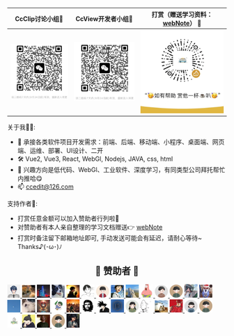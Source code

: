 
|   CcClip讨论小组🍻   |   CcView开发者小组🍻   |   打赏（赠送学习资料：[webNote](https://github.com/Cc-Edit/webNote)） :confetti_ball:    |
|:------------------------------------------------------------:|:------------------------------------------------------------:|:---------------------------------------------------------------------:|
| ![CcClip.png](https://github.com/Cc-Edit/Cc-Edit/blob/main/public/CcClip.png) | ![CcView.png](https://github.com/Cc-Edit/Cc-Edit/blob/main/public/CcView.png) |     ![img.png](https://github.com/Cc-Edit/Cc-Edit/blob/main/public/img.png)  |

关于我👷🏼:
- 📢 承接各类软件项目开发需求：前端、后端、移动端、小程序、桌面端、网页端、运维、部署、UI设计、二开
- 🛠️ Vue2, Vue3, React, WebGl, Nodejs, JAVA, css, html
- 💼 兴趣方向是低代码、WebGl、工业软件、深度学习，有同类型公司拜托帮忙内推哈😋
- 📫 ccedit@126.com

支持作者🎁:
- 打赏任意金额可以加入赞助者行列啦🥰
- 对赞助者有本人亲自整理的学习文档赠送👉 [webNote](https://github.com/Cc-Edit/webNote)
- 打赏时备注留下邮箱地址即可, 手动发送可能会有延迟，请耐心等待~  Thanks♪(･ω･)ﾉ
<div align="center">
  <h2 align="center">🎉 赞助者 🎉</h2>
</div>

<p align="left">
  <a href="https://github.com/Cc-Edit" title='就是你个城' target="_blank" rel="noopener noreferrer">
    <img alt="就是你个城" src="https://github.com/Cc-Edit/Cc-Edit/blob/main/public/sponsor/jsngc.png" width="30">
  </a>
  <a href="https://github.com/Cc-Edit" title='daigang666' target="_blank" rel="noopener noreferrer">
    <img alt="daigang666" src="https://github.com/Cc-Edit/Cc-Edit/blob/main/public/sponsor/daigang666.jpg" width="30">
  </a>
  <a href="https://github.com/Cc-Edit" title='dh' target="_blank" rel="noopener noreferrer">
     <img alt="dh" src="https://github.com/Cc-Edit/Cc-Edit/blob/main/public/sponsor/dh.png" width="30">
  </a>
  <a href="https://github.com/Cc-Edit" title='ty' target="_blank" rel="noopener noreferrer">
    <img alt="ty" src="https://github.com/Cc-Edit/Cc-Edit/blob/main/public/sponsor/ty.png" width="30">
  </a>
  <a href="https://github.com/Cc-Edit" title='洒脱' target="_blank" rel="noopener noreferrer">
    <img alt="洒脱~" src="https://github.com/Cc-Edit/Cc-Edit/blob/main/public/sponsor/st.png" width="30">
  </a>
  <a href="https://github.com/Cc-Edit" title='心有灵犀' target="_blank" rel="noopener noreferrer">
     <img alt="心有灵犀" src="https://github.com/Cc-Edit/Cc-Edit/blob/main/public/sponsor/xylx.png" width="30">
  </a>

  <a href='https://github.com/Cc-Edit' title='zee' target='_blank' rel='noopener noreferrer'>
    <img alt='zee' src='https://github.com/Cc-Edit/Cc-Edit/blob/main/public/sponsor/backers-1684259743.png' width='30'>
  </a>

  <a href='https://github.com/Cc-Edit' title='#' target='_blank' rel='noopener noreferrer'>
    <img alt='#' src='https://github.com/Cc-Edit/Cc-Edit/blob/main/public/sponsor/0001.png' width='30'>
  </a>

  <a href='https://github.com/Cc-Edit' title='Amotion' target='_blank' rel='noopener noreferrer'>
    <img alt='Amotion' src='https://github.com/Cc-Edit/Cc-Edit/blob/main/public/sponsor/backers-1684743443.png' width='30'>
  </a>
  
  <a href='https://github.com/Cc-Edit' title='聂爬爬Y_🍉' target='_blank' rel='noopener noreferrer'>
    <img alt='聂爬爬Y_🍉' src='https://github.com/Cc-Edit/Cc-Edit/blob/main/public/sponsor/img.png' width='30'>
  </a>  

  <a href='https://github.com/Cc-Edit' title='hty' target='_blank' rel='noopener noreferrer'>
    <img alt='hty' src='https://github.com/Cc-Edit/Cc-Edit/blob/main/public/sponsor/backers-1684826242.png' width='30'>
  </a>

  <a href='https://github.com/Cc-Edit' title='YI' target='_blank' rel='noopener noreferrer'>
    <img alt='YI' src='https://github.com/Cc-Edit/Cc-Edit/blob/main/public/sponsor/backers-1684979450.png' width='30'>
  </a>
  
  <a href='https://github.com/Cc-Edit' title='伎俩' target='_blank' rel='noopener noreferrer'>
    <img alt='伎俩' src='https://github.com/Cc-Edit/Cc-Edit/blob/main/public/sponsor/head.png' width='30'>
  </a>

  <a href='https://github.com/Cc-Edit' title='臭四四' target='_blank' rel='noopener noreferrer'>
    <img alt='臭四四' src='https://github.com/Cc-Edit/Cc-Edit/blob/main/public/sponsor/head1.png' width='30'>
  </a>

  <a href='https://github.com/Cc-Edit' title='youa' target='_blank' rel='noopener noreferrer'>
    <img alt='youa' src='https://github.com/Cc-Edit/Cc-Edit/blob/main/public/sponsor/head2.png' width='30'>
  </a>

  <a href='https://github.com/Cc-Edit' title='阿俊' target='_blank' rel='noopener noreferrer'>
    <img alt='阿俊' src='https://github.com/Cc-Edit/Cc-Edit/blob/main/public/sponsor/ajun.png' width='30'>
  </a>
  
  <a href='https://github.com/Cc-Edit' title='ableﾍ😈ﾍ' target='_blank' rel='noopener noreferrer'>
    <img alt='ableﾍ😈ﾍ' src='https://github.com/Cc-Edit/Cc-Edit/blob/main/public/sponsor/ab.png' width='30'>
  </a>

  <a href='https://github.com/Cc-Edit' title='二 月 ²⁰²³' target='_blank' rel='noopener noreferrer'>
    <img alt='二 月 ²⁰²³' src='https://github.com/Cc-Edit/Cc-Edit/blob/main/public/sponsor/ey.png' width='30'>
  </a>

  <a href='https://github.com/Cc-Edit' title='冰火凌云' target='_blank' rel='noopener noreferrer'>
    <img alt='冰火凌云' src='https://github.com/Cc-Edit/Cc-Edit/blob/main/public/sponsor/bhly.png' width='30'>
  </a>
  
  <a href='https://github.com/Cc-Edit' title='Exception' target='_blank' rel='noopener noreferrer'>
    <img alt='Exception' src='https://github.com/Cc-Edit/Cc-Edit/blob/main/public/sponsor/ex.png' width='30'>
  </a>

  <a href='https://github.com/Cc-Edit' title='没有人比我的头像还帅了吧' target='_blank' rel='noopener noreferrer'>
    <img alt='没有人比我的头像还帅了吧' src='https://github.com/Cc-Edit/Cc-Edit/blob/main/public/sponsor/tx.png' width='30'>
  </a>
  
  <a href='https://github.com/Cc-Edit' title='weboob' target='_blank' rel='noopener noreferrer'>
    <img alt='weboob' src='https://github.com/Cc-Edit/Cc-Edit/blob/main/public/sponsor/weboob.png' width='30'>
  </a>

  <a href='https://github.com/Cc-Edit' title='凉豆仁。' target='_blank' rel='noopener noreferrer'>
    <img alt='凉豆仁。' src='https://github.com/Cc-Edit/Cc-Edit/blob/main/public/sponsor/ldr.png' width='30'>
  </a>

  <a href='https://github.com/Cc-Edit' title='日富一日' target='_blank' rel='noopener noreferrer'>
    <img alt='日富一日' src='https://github.com/Cc-Edit/Cc-Edit/blob/main/public/sponsor/rfyr.png' width='30'>
  </a>

  <a href='https://github.com/Cc-Edit' title='Can' target='_blank' rel='noopener noreferrer'>
    <img alt='Can' src='https://github.com/Cc-Edit/Cc-Edit/blob/main/public/sponsor/Can.png' width='30'>
  </a>

  <a href='https://github.com/Cc-Edit' title='守拙' target='_blank' rel='noopener noreferrer'>
    <img alt='守拙' src='https://github.com/Cc-Edit/Cc-Edit/blob/main/public/sponsor/sz.png' width='30'>
  </a>

  <a href='https://github.com/Cc-Edit' title='Betty1' target='_blank' rel='noopener noreferrer'>
    <img alt='Betty1' src='https://github.com/Cc-Edit/Cc-Edit/blob/main/public/sponsor/backers-1691046869.png' width='30'>
  </a>

  <a href='https://ccedit.com' title='洛' target='_blank' rel='noopener noreferrer'>
    <img alt='洛' src='https://github.com/Cc-Edit/Cc-Edit/blob/main/public/sponsor/backers-1691049747.png' width='30'>
  </a>

  <a href='https://ccedit.com' title='🍭' target='_blank' rel='noopener noreferrer'>
    <img alt='🍭' src='https://github.com/Cc-Edit/Cc-Edit/blob/main/public/sponsor/backers-1691545655.png' width='30'>
  </a>

  <a href='https://ccedit.com' title='安' target='_blank' rel='noopener noreferrer'>
    <img alt='安' src='https://github.com/Cc-Edit/Cc-Edit/blob/main/public/sponsor/backers-1694249226.png' width='30'>
  </a>

  <a href='https://ccedit.com' title='陈加信' target='_blank' rel='noopener noreferrer'>
    <img alt='陈加信' src='https://github.com/Cc-Edit/Cc-Edit/blob/main/public/sponsor/backers-1694249272.png' width='30'>
  </a>

  <a href='https://ccedit.com' title='honorsuper' target='_blank' rel='noopener noreferrer'>
    <img alt='honorsuper' src='https://github.com/Cc-Edit/Cc-Edit/blob/main/public/sponsor/backers-1695005436.png' width='30'>
  </a>

  <a href='https://ccedit.com' title='C.K.' target='_blank' rel='noopener noreferrer'>
    <img alt='C.K.' src='https://github.com/Cc-Edit/Cc-Edit/blob/main/public/sponsor/backers-1695097418.png' width='30'>
  </a>
</p>
